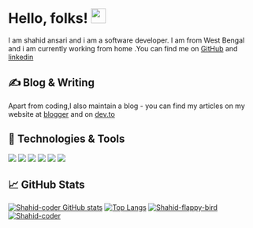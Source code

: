 <!--**Shahid-coder/Shahid-coder** is a ✨ _special_ ✨ repository because its `README.md` (this file) appears on your GitHub profile.-->
# Hello, folks! <img src="https://raw.githubusercontent.com/MartinHeinz/MartinHeinz/master/wave.gif" width="30px">
I am shahid ansari and i am a software developer. I am from West Bengal and i am currently working from home .You can find me on [GitHub](https://github.com/shahid-coder) and [linkedin](https://www.linkedin.com/mwlite/in/shahid-ansari-1033371bb) 
## &#x270d; Blog & Writing
Apart from coding,I also maintain a blog - you can find my articles on my website at [blogger](https://shahid-coder.blogspot.com) and on [dev.to](https://dev.to/shahidcoder_78)
## 🔧 Technologies & Tools
![](https://img.shields.io/badge/OS-Windows-informational?style=flat&logo=Windows&logoColor=white&color=2bbc8a)
![](https://img.shields.io/badge/Editor-visualstudiocode-informational?style=flat&logo=visual-studio-code&logoColor=white&color=2bbc8a)
![](https://img.shields.io/badge/Code-Python-informational?style=flat&logo=python&logoColor=white&color=2bbc8a)
![](https://img.shields.io/badge/Code-JavaScript-informational?style=flat&logo=javascript&logoColor=white&color=2bbc8a)
![](https://img.shields.io/badge/Shell-Bash-informational?style=flat&logo=gnu-bash&logoColor=white&color=2bbc8a)
![](https://img.shields.io/badge/Tools-Git-informational?style=flat&logo=Git&logoColor=white&color=2bbc8a)
## &#x1f4c8; GitHub Stats
[![Shahid-coder GitHub stats](https://github-readme-stats.vercel.app/api?username=Shahid-coder&theme=buefy&show_icons=true)](https://github.com/anuraghazra/github-readme-stats)
[![Top Langs](https://github-readme-stats.vercel.app/api/top-langs/?username=Shahid-coder&layout=compact&theme=buefy&show_icons=true)](https://github.com/anuraghazra/github-readme-stats)
[![Shahid-flappy-bird](https://github-readme-stats.vercel.app/api/pin/?username=Shahid-coder&repo=Shahid-flappy-bird)](https://github.com/Shahid-coder/Shahid-flappy-bird)
[![Shahid-coder](https://github-readme-stats.vercel.app/api/pin/?username=Shahid-coder&repo=Shahid-jarvis)](https://github.com/Shahid-coder/Shahid-jarvis)
